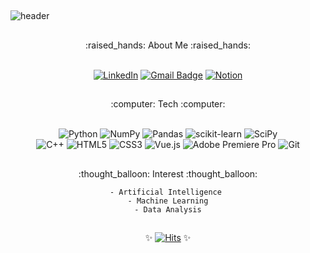 



## 

![header](https://capsule-render.vercel.app/api?type=soft&&color=timeAuto&height=200&section=header&text=Jeewon%20Koo&fontSize=60&fontAlignY=45&desc=Computer+Science+@+University+of+Illinois+Urbana+Champaign&descAlign=50&descAlignY=67&animation=twinkling)



## 
<div align=center>
	:raised_hands: About Me :raised_hands:

  \
	[![LinkedIn](https://img.shields.io/badge/linkedin-%230077B5.svg?style=for-the-badge&logo=linkedin&logoColor=white)](https://www.linkedin.com/in/jeewonkoo/) 
	[![Gmail Badge](https://img.shields.io/badge/Gmail-D14836?style=for-the-badge&logo=Gmail&logoColor=white)](mailto:jeewonkoo@gmail.com)
	[![Notion](https://img.shields.io/badge/Notion-000000?style=for-the-badge&logo=notion&logoColor=white)](https://jeewonkoo.notion.site/Me-Myself-I-a4cc325d287442e0857e897786c3b709)
	
</div>

## 
<div align=center>
	:computer: Tech :computer:

  \
	![Python](https://img.shields.io/badge/python-3670A0?style=for-the-badge&logo=python&logoColor=ffdd54)  ![NumPy](https://img.shields.io/badge/numpy-%23013243.svg?style=for-the-badge&logo=numpy&logoColor=white) ![Pandas](https://img.shields.io/badge/pandas-%23150458.svg?style=for-the-badge&logo=pandas&logoColor=white) ![scikit-learn](https://img.shields.io/badge/scikit--learn-%23F7931E.svg?style=for-the-badge&logo=scikit-learn&logoColor=white) ![SciPy](https://img.shields.io/badge/SciPy-%230C55A5.svg?style=for-the-badge&logo=scipy&logoColor=%white)
\
	![C++](https://img.shields.io/badge/c++-%2300599C.svg?style=for-the-badge&logo=c%2B%2B&logoColor=white) 
	![HTML5](https://img.shields.io/badge/HTML5-E34F26?style=for-the-badge&logo=html5&logoColor=white) 
	![CSS3](https://img.shields.io/badge/CSS3-1572B6?style=for-the-badge&logo=css3&logoColor=white)
		![Vue.js](https://img.shields.io/badge/vuejs-%2335495e.svg?style=for-the-badge&logo=vuedotjs&logoColor=%234FC08D) ![Adobe Premiere Pro](https://img.shields.io/badge/Adobe%20Premiere%20Pro-9999FF.svg?style=for-the-badge&logo=Adobe%20Premiere%20Pro&logoColor=white) 
		![Git](https://img.shields.io/badge/GIT-E44C30?style=for-the-badge&logo=git&logoColor=white)
		
	
		
	
</div>

## 
<div align=center>
	:thought_balloon: Interest :thought_balloon:
    
    - Artificial Intelligence 
    - Machine Learning
    - Data Analysis

	
</div>


## 

<div align=center>
 
  :sparkles: [![Hits](https://hits.seeyoufarm.com/api/count/incr/badge.svg?url=https%3A%2F%2Fgithub.com%2Fjeewonkoo&count_bg=%23FF7B00&title_bg=%23555555&icon=&icon_color=%23E7E7E7&title=hits&edge_flat=false)](https://github.com/jeewonkoo) :sparkles:
</div>
